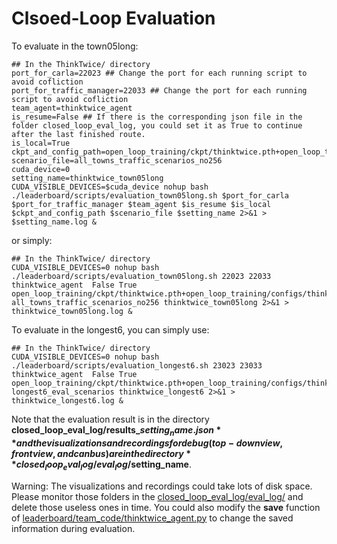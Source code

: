 # Clsoed-Loop Evaluation

To evaluate in the town05long:
```shell
## In the ThinkTwice/ directory
port_for_carla=22023 ## Change the port for each running script to avoid cofliction
port_for_traffic_manager=22033 ## Change the port for each running script to avoid cofliction
team_agent=thinktwice_agent
is_resume=False ## If there is the corresponding json file in the folder closed_loop_eval_log, you could set it as True to continue after the last finished route.
is_local=True
ckpt_and_config_path=open_loop_training/ckpt/thinktwice.pth+open_loop_training/configs/thinktwice.py
scenario_file=all_towns_traffic_scenarios_no256
cuda_device=0
setting_name=thinktwice_town05long
CUDA_VISIBLE_DEVICES=$cuda_device nohup bash ./leaderboard/scripts/evaluation_town05long.sh $port_for_carla $port_for_traffic_manager $team_agent $is_resume $is_local $ckpt_and_config_path $scenario_file $setting_name 2>&1 > $setting_name.log &
```

or simply:
```shell
## In the ThinkTwice/ directory
CUDA_VISIBLE_DEVICES=0 nohup bash ./leaderboard/scripts/evaluation_town05long.sh 22023 22033 thinktwice_agent  False True open_loop_training/ckpt/thinktwice.pth+open_loop_training/configs/thinktwice.py all_towns_traffic_scenarios_no256 thinktwice_town05long 2>&1 > thinktwice_town05long.log &
```

To evaluate in the longest6, you can simply use:
```shell
## In the ThinkTwice/ directory
CUDA_VISIBLE_DEVICES=0 nohup bash ./leaderboard/scripts/evaluation_longest6.sh 23023 23033 thinktwice_agent  False True open_loop_training/ckpt/thinktwice.pth+open_loop_training/configs/thinktwice.py longest6_eval_scenarios thinktwice_longest6 2>&1 > thinktwice_longest6.log &
```

Note that the evaluation result is in the directory **closed_loop_eval_log/results_$setting_name.json** and the visualizations and recordings for debug (top-down view, front view, and canbus) are in the directory **closed_loop_eval_log/eval_log/$setting_name**.

Warning: The visualizations and recordings could take lots of disk space. Please monitor those folders in the [closed_loop_eval_log/eval_log/](../closed_loop_eval_log/eval_log/) and delete those useless ones in time. You could also modify the **save** function of [leaderboard/team_code/thinktwice_agent.py](../leaderboard/team_code/thinktwice_agent.py) to change the saved information during evaluation.